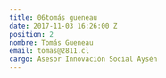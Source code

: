 ```yaml
---
title: 06tomás gueneau
date: 2017-11-03 16:26:00 Z
position: 2
nombre: Tomás Gueneau
email: tomas@2811.cl
cargo: Asesor Innovación Social Aysén
---
```


